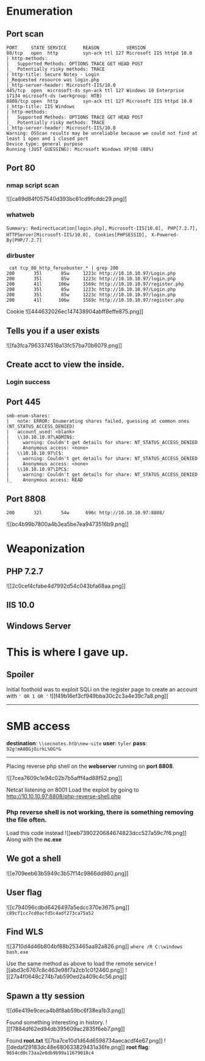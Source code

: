 # Enumeration
## Port scan
```
PORT     STATE SERVICE      REASON          VERSION
80/tcp   open  http         syn-ack ttl 127 Microsoft IIS httpd 10.0
| http-methods: 
|   Supported Methods: OPTIONS TRACE GET HEAD POST
|_  Potentially risky methods: TRACE
| http-title: Secure Notes - Login
|_Requested resource was login.php
|_http-server-header: Microsoft-IIS/10.0
445/tcp  open  microsoft-ds syn-ack ttl 127 Windows 10 Enterprise 17134 microsoft-ds (workgroup: HTB)
8808/tcp open  http         syn-ack ttl 127 Microsoft IIS httpd 10.0
|_http-title: IIS Windows
| http-methods: 
|   Supported Methods: OPTIONS TRACE GET HEAD POST
|_  Potentially risky methods: TRACE
|_http-server-header: Microsoft-IIS/10.0
Warning: OSScan results may be unreliable because we could not find at least 1 open and 1 closed port
Device type: general purpose
Running (JUST GUESSING): Microsoft Windows XP|98 (88%)
```
## Port 80
### nmap script scan
![[ca89d84f057540d393bc61cd9fcddc29.png]]
### whatweb
`Summary: RedirectLocation[login.php],`
`Microsoft-IIS[10.0], `
`PHP[7.2.7], `
`HTTPServer[Microsoft-IIS/10.0], `
`Cookies[PHPSESSID], `
`X-Powered-By[PHP/7.2.7]`
### dirbuster
```
 cat tcp_80_http_feroxbuster_* | grep 200           
200       35l       85w     1223c http://10.10.10.97/Login.php
200       35l       85w     1223c http://10.10.10.97/login.php
200       41l      106w     1569c http://10.10.10.97/register.php
200       35l       85w     1223c http://10.10.10.97/Login.php
200       35l       85w     1223c http://10.10.10.97/login.php
200       41l      106w     1569c http://10.10.10.97/register.php
```
Cookie
![[444632026ec147438904abff8effe875.png]]
## Tells you if a user exists
![[fa3fca7963374518a13fc57ba70b6079.png]]
## Create acct to view the inside.
### Login success


## Port 445
```
smb-enum-shares: 
|   note: ERROR: Enumerating shares failed, guessing at common ones (NT_STATUS_ACCESS_DENIED)
|   account_used: <blank>
|   \\10.10.10.97\ADMIN$: 
|     warning: Couldn't get details for share: NT_STATUS_ACCESS_DENIED
|     Anonymous access: <none>
|   \\10.10.10.97\C$: 
|     warning: Couldn't get details for share: NT_STATUS_ACCESS_DENIED
|     Anonymous access: <none>
|   \\10.10.10.97\IPC$: 
|     warning: Couldn't get details for share: NT_STATUS_ACCESS_DENIED
|_    Anonymous access: READ
```

 

## Port 8808
```
200       32l       54w      696c http://10.10.10.97:8808/
```
![[bc4b99b7800a4b3ea5be7ea9473516b9.png]]
# Weaponization
## PHP 7.2.7
![[2c0cef4cfabe4d7992d54c043bfa68aa.png]]

## IIS 10.0


## Windows Server

# This is where I gave up.
## Spoiler
Initial foothold was to exploit SQLi on the register page to create an account with `' OR 1 OR '`
![[f49b16ef3cf949bba30c2c3a4e39c7a8.png]]

---
# SMB access
**destination**: `\\secnotes.htb\new-site`
**user**: `tyler`
**pass**: `92g!mA8BGjOirkL%OG*&`

---

Placing reverse php shell on the **webserver** running on **port 8808**.

![[7cea7609c1e94c02b7b5afff4ad88f52.png]]

Netcat listening on 8001
Load the exploit by going to http://10.10.10.97:8808/php-reverse-shell.php

### Php reverse shell is not working, there is something removing the file often.

Load this code instead
![[eeb7390220684674823dcc527a59c7f6.png]]
Along with the **nc.exe**
## We got a shell
![[e709eeb63b5949c3b57f14c9866dd980.png]]
## User flag
![[c794096cdbd6426497a5edcc370e3675.png]]
`c89cf1cc7cd0acfd5c4adf273ca75a52`

## Find WLS
![[3710d4d46b804bf88b253465aa92a826.png]]
`where /R C:\windows bash.exe`

Use the same method as above to load the remote service
![[abd3c6767c8c463e98f7a2cb1c012460.png]]
![[27a4f0648c274b7ab590ed2a409c4c56.png]]

## Spawn a tty session
![[d6e419e9ceca4b8f8ab59bc6f38ea1b3.png]]

Found something interesting in history.
![[f7884df62ed94db395609ac2835f6eb7.png]]

Found **root.txt**
![[7ba7ce10d1d64d6598734aecacdf4e67.png]]
![[dedaf29183dc48e680633829431a36fe.png]]
**root flag**: `9654cd0c73aa2e0db9b99a11679018c4`